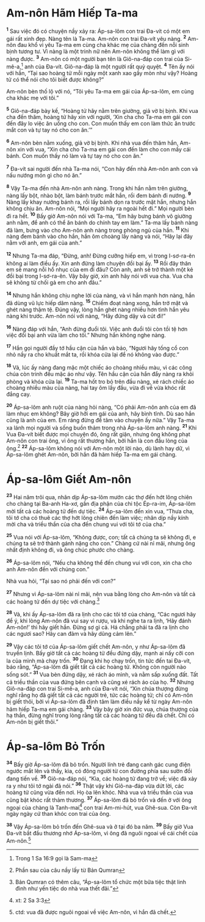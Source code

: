# Am-nôn Hãm Hiếp Ta-ma
<sup><b>1</b></sup> Sau việc đó có chuyện nầy xảy ra: Áp-sa-lôm con trai Ða-vít có một em gái rất xinh đẹp. Nàng tên là Ta-ma. Am-nôn con trai Ða-vít yêu nàng. <sup><b>2</b></sup> Am-nôn đau khổ vì yêu Ta-ma em cùng cha khác mẹ của chàng đến nỗi sinh bịnh tương tư. Vì nàng là một trinh nữ nên Am-nôn không thể làm gì với nàng được. <sup><b>3</b></sup> Am-nôn có một người bạn tên là Giô-na-đáp con trai của Si-mê-a,[^1-5e275efd-f110-48c7-b8c0-af3a6f9161ce] anh của Ða-vít. Giô-na-đáp là một người rất quỷ quyệt. <sup><b>4</b></sup> Tên ấy nói với hắn, “Tại sao hoàng tử mỗi ngày một xanh xao gầy mòn như vậy? Hoàng tử có thể nói cho tôi biết được không?”

Am-nôn bèn thố lộ với nó, “Tôi yêu Ta-ma em gái của Áp-sa-lôm, em cùng cha khác mẹ với tôi.”

<sup><b>5</b></sup> Giô-na-đáp bày kế, “Hoàng tử hãy nằm trên giường, giả vờ bị bịnh. Khi vua cha đến thăm, hoàng tử hãy xin với người, ‘Xin cha cho Ta-ma em gái con đến đây lo việc ăn uống cho con. Con muốn thấy em con làm thức ăn trước mắt con và tự tay nó cho con ăn.’”

<sup><b>6</b></sup> Am-nôn bèn nằm xuống, giả vờ bị bịnh. Khi nhà vua đến thăm hắn, Am-nôn xin với vua, “Xin cha cho Ta-ma em gái con đến làm cho con mấy cái bánh. Con muốn thấy nó làm và tự tay nó cho con ăn.”

<sup><b>7</b></sup> Ða-vít sai người đến nhà Ta-ma nói, “Con hãy đến nhà Am-nôn anh con và nấu nướng món gì cho nó ăn.”

<sup><b>8</b></sup> Vậy Ta-ma đến nhà Am-nôn anh nàng. Trong khi hắn nằm trên giường, nàng lấy bột, nhào bột, làm bánh trước mắt hắn, rồi đem bánh đi nướng. <sup><b>9</b></sup> Nàng lấy khay nướng bánh ra, rồi lấy bánh dọn ra trước mặt hắn, nhưng hắn không chịu ăn. Am-nôn nói, “Mọi người hãy ra ngoài hết đi.” Mọi người bèn đi ra hết. <sup><b>10</b></sup> Bấy giờ Am-nôn nói với Ta-ma, “Em hãy bưng bánh vô giường anh nằm, để anh có thể ăn bánh do chính tay em làm.” Ta-ma lấy bánh nàng đã làm, bưng vào cho Am-nôn anh nàng trong phòng ngủ của hắn. <sup><b>11</b></sup> Khi nàng đem bánh vào cho hắn, hắn ôm choàng lấy nàng và nói, “Hãy lại đây nằm với anh, em gái của anh.”

<sup><b>12</b></sup> Nhưng Ta-ma đáp, “Ðừng, anh! Ðừng cưỡng hiếp em, vì trong I-sơ-ra-ên không ai làm điều ấy. Xin anh đừng làm chuyện đồi bại ấy. <sup><b>13</b></sup> Rồi đây thân em sẽ mang nỗi hổ nhục của em đi đâu? Còn anh, anh sẽ trở thành một kẻ đồi bại trong I-sơ-ra-ên. Vậy bây giờ, xin anh hãy nói với vua cha. Vua cha sẽ không từ chối gả em cho anh đâu.”

<sup><b>14</b></sup> Nhưng hắn không chịu nghe lời của nàng, và vì hắn mạnh hơn nàng, hắn đã dùng vũ lực hiếp dâm nàng. <sup><b>15</b></sup> Chiếm đoạt nàng xong, hắn trở mặt và ghét nàng thậm tệ. Ðúng vậy, lòng hắn ghét nàng nhiều hơn tình hắn yêu nàng khi trước. Am-nôn nói với nàng, “Hãy đứng dậy và cút đi!”

<sup><b>16</b></sup> Nàng đáp với hắn, “Anh đừng đuổi tôi. Việc anh đuổi tôi còn tồi tệ hơn việc đồi bại anh vừa làm cho tôi.” Nhưng hắn không nghe nàng.

<sup><b>17</b></sup> Hắn gọi người đầy tớ hầu cận của hắn và bảo, “Ngươi hãy tống cổ con nhỏ nầy ra cho khuất mắt ta, rồi khóa cửa lại để nó không vào được.”

<sup><b>18</b></sup> Vả, lúc ấy nàng đang mặc một chiếc áo choàng nhiều màu, vì các công chúa còn trinh đều mặc áo như vậy. Tên hầu cận của hắn đẩy nàng ra khỏi phòng và khóa cửa lại. <sup><b>19</b></sup> Ta-ma hốt tro bỏ trên đầu nàng, xé rách chiếc áo choàng nhiều màu của nàng, hai tay ôm lấy đầu, vừa đi về vừa khóc rất đắng cay.

<sup><b>20</b></sup> Áp-sa-lôm anh ruột của nàng hỏi nàng, “Có phải Am-nôn anh của em đã làm nhục em không? Bây giờ hỡi em gái của anh, hãy bình tĩnh. Dù sao hắn cũng là anh của em. Em ráng đừng để tâm vào chuyện ấy nữa.” Vậy Ta-ma xa lánh mọi người và sống buồn thảm trong nhà Áp-sa-lôm anh nàng. <sup><b>21</b></sup> Khi Vua Ða-vít biết được mọi chuyện đó, ông rất giận, nhưng ông không phạt Am-nôn con trai ông, vì ông rất thương hắn, bởi hắn là con đầu lòng của ông.[^2-5e275efd-f110-48c7-b8c0-af3a6f9161ce] <sup><b>22</b></sup> Áp-sa-lôm không nói với Am-nôn một lời nào, dù lành hay dữ, vì Áp-sa-lôm ghét Am-nôn, bởi hắn đã hãm hiếp Ta-ma em gái chàng.

# Áp-sa-lôm Giết Am-nôn
<sup><b>23</b></sup> Hai năm trôi qua, nhân dịp Áp-sa-lôm mướn các thợ đến hớt lông chiên cho chàng tại Ba-anh Ha-xơ, gần địa phận của chi tộc Ép-ra-im, Áp-sa-lôm mời tất cả các hoàng tử đến dự tiệc. <sup><b>24</b></sup> Áp-sa-lôm đến xin vua, “Thưa cha, tôi tớ cha có thuê các thợ hớt lông chiên đến làm việc; nhân dịp nầy kính mời cha và triều thần của cha đến chung vui với tôi tớ của cha.”

<sup><b>25</b></sup> Vua nói với Áp-sa-lôm, “Không được, con; tất cả chúng ta sẽ không đi, e chúng ta sẽ trở thành gánh nặng cho con.” Chàng cứ nài nỉ mãi, nhưng ông nhất định không đi, và ông chúc phước cho chàng.

<sup><b>26</b></sup> Áp-sa-lôm nói, “Nếu cha không thể đến chung vui với con, xin cha cho anh Am-nôn đến với chúng con.”

Nhà vua hỏi, “Tại sao nó phải đến với con?”

<sup><b>27</b></sup> Nhưng vì Áp-sa-lôm nài nỉ mãi, nên vua bằng lòng cho Am-nôn và tất cả các hoàng tử đến dự tiệc với chàng.[^3-5e275efd-f110-48c7-b8c0-af3a6f9161ce]

<sup><b>28</b></sup> Vả, khi ấy Áp-sa-lôm đã ra lịnh cho các tôi tớ của chàng, “Các ngươi hãy để ý, khi lòng Am-nôn đã vui say vì rượu, và khi nghe ta ra lịnh, ‘Hãy đánh Am-nôn!’ thì hãy giết hắn. Ðừng sợ gì cả. Há chẳng phải ta đã ra lịnh cho các ngươi sao? Hãy can đảm và hãy dũng cảm lên.”

<sup><b>29</b></sup> Vậy các tôi tớ của Áp-sa-lôm giết chết Am-nôn, y như Áp-sa-lôm đã truyền lịnh. Bấy giờ tất cả các hoàng tử đều đứng dậy, mạnh ai nấy cỡi con la của mình mà chạy trốn. <sup><b>30</b></sup> Ðang khi họ chạy trốn, tin tức đến tai Ða-vít, báo rằng, “Áp-sa-lôm đã giết tất cả các hoàng tử. Không còn người nào sống sót.” <sup><b>31</b></sup> Vua bèn đứng dậy, xé rách áo mình, và nằm sấp xuống đất. Tất cả triều thần của vua đứng bên cạnh và cũng xé rách áo của họ. <sup><b>32</b></sup> Nhưng Giô-na-đáp con trai Si-mê-a, anh của Ða-vít nói, “Xin chúa thượng đừng nghĩ rằng họ đã giết tất cả các người trẻ, tức các hoàng tử; chỉ có Am-nôn bị giết thôi, bởi vì Áp-sa-lôm đã định tâm làm điều nầy kể từ ngày Am-nôn hãm hiếp Ta-ma em gái chàng. <sup><b>33</b></sup> Vậy bây giờ xin đức vua, chúa thượng của hạ thần, đừng nghĩ trong lòng rằng tất cả các hoàng tử đều đã chết. Chỉ có Am-nôn bị giết thôi.”

# Áp-sa-lôm Bỏ Trốn
<sup><b>34</b></sup> Bấy giờ Áp-sa-lôm đã bỏ trốn. Người lính trẻ đang canh gác cung điện ngước mắt lên và thấy, kìa, có đông người từ con đường phía sau sườn đồi đang tiến về. <sup><b>35</b></sup> Giô-na-đáp nói, “Kìa, các hoàng tử đang trở về; việc đã xảy ra y như tôi tớ ngài đã nói.” <sup><b>36</b></sup> Thật vậy khi Giô-na-đáp vừa dứt lời, các hoàng tử cũng vừa đến nơi. Họ òa lên khóc. Nhà vua và triều thần của vua cũng bật khóc rất thảm thương. <sup><b>37</b></sup> Áp-sa-lôm đã bỏ trốn và đến ở với ông ngoại của chàng là Tanh-mai[^4-5e275efd-f110-48c7-b8c0-af3a6f9161ce] con trai Am-mi-hút, vua Ghê-sua. Còn Ða-vít ngày ngày cứ than khóc con trai của ông.

<sup><b>38</b></sup> Vậy Áp-sa-lôm bỏ trốn đến Ghê-sua và ở tại đó ba năm. <sup><b>39</b></sup> Bấy giờ Vua Ða-vít bắt đầu thương nhớ Áp-sa-lôm, vì ông đã nguôi ngoai về cái chết của Am-nôn.[^5-5e275efd-f110-48c7-b8c0-af3a6f9161ce]

[^1-5e275efd-f110-48c7-b8c0-af3a6f9161ce]: Trong 1 Sa 16:9 gọi là Sam-ma
[^2-5e275efd-f110-48c7-b8c0-af3a6f9161ce]: Phần sau của câu nầy lấy từ Bản Qumran
[^3-5e275efd-f110-48c7-b8c0-af3a6f9161ce]: Bản Qumran có thêm câu, “Áp-sa-lôm tổ chức một bữa tiệc thật linh đình như yến tiệc do nhà vua thết đãi.”
[^4-5e275efd-f110-48c7-b8c0-af3a6f9161ce]: xt: 2 Sa 3:3
[^5-5e275efd-f110-48c7-b8c0-af3a6f9161ce]: ctd: vua đã được nguôi ngoai về việc Am-nôn, vì hắn đã chết.